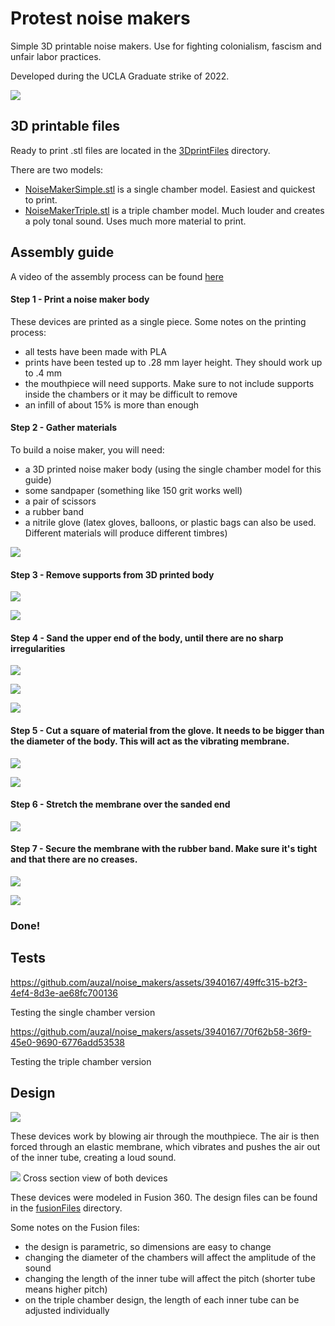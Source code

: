 # Protest noise makers

Simple 3D printable noise makers. Use for fighting colonialism, fascism and unfair labor practices. 

Developed during the UCLA Graduate strike of 2022.

![](/guidePhotos/NOISE_-12.jpg)

## 3D printable files

Ready to print .stl files are located in the [3DprintFiles](3DprintFiles) directory. 

There are two models: 
- [NoiseMakerSimple.stl](3DprintFiles/NoiseMakerSimple.stl) is a single chamber model. Easiest and quickest to print. 
- [NoiseMakerTriple.stl](3DprintFiles/NoiseMakerTriple.stl) is a triple chamber model. Much louder and creates a poly tonal sound. Uses much more material to print. 


## Assembly guide

A video of the assembly process can be found [here](https://youtu.be/jMzxnDv2O78)

#### Step 1 - Print a noise maker body
These devices are printed as a single piece. 
Some notes on the printing process:
- all tests have been made with PLA
- prints have been tested up to .28 mm layer height. They should work up to .4 mm
- the mouthpiece will need supports. Make sure to not include supports inside the chambers or it may be difficult to remove
- an infill of about 15% is more than enough

#### Step 2 - Gather materials
To build a noise maker, you will need:
- a 3D printed noise maker body (using the single chamber model for this guide)
- some sandpaper (something like 150 grit works well)
- a pair of scissors
- a rubber band
- a nitrile glove (latex gloves, balloons, or plastic bags can also be used. Different materials will produce different timbres) 

![](/guidePhotos/NOISE_-01.jpg)

#### Step 3 - Remove supports from 3D printed body
 
![](/guidePhotos/NOISE_-02.jpg)

![](/guidePhotos/NOISE_-03.jpg)

#### Step 4 - Sand the upper end of the body, until there are no sharp irregularities

![](/guidePhotos/NOISE_-04.jpg)

![](/guidePhotos/NOISE_-05.jpg)

![](/guidePhotos/NOISE_-06.jpg)

#### Step 5 -  Cut a square of material from the glove. It needs to be bigger than the diameter of the body. This will act as the vibrating membrane.

![](/guidePhotos/NOISE_-07.jpg)

![](/guidePhotos/NOISE_-08.jpg)

#### Step 6 - Stretch the membrane over the sanded end

![](/guidePhotos/NOISE_-09.jpg)

#### Step 7 - Secure the membrane with the rubber band. Make sure it's tight and that there are no creases.

![](/guidePhotos/NOISE_-10.jpg)

![](/guidePhotos/NOISE_-11.jpg)

### Done!

## Tests

https://github.com/auzal/noise_makers/assets/3940167/49ffc315-b2f3-4ef4-8d3e-ae68fc700136

Testing the single chamber version

https://github.com/auzal/noise_makers/assets/3940167/70f62b58-36f9-45e0-9690-6776add53538

Testing the triple chamber version

## Design

![](/guidePhotos/noise-makers.png)

These devices work by blowing air through the mouthpiece. The air is then forced through an elastic membrane, which vibrates and pushes the air out of the inner tube, creating a loud sound. 

![](/guidePhotos/cross_section.png)
Cross section view of both devices

These devices were modeled in Fusion 360. The design files can be found in the [fusionFiles](fusionFiles) directory. 

Some notes on the Fusion files:
- the design is parametric, so dimensions are easy to change
- changing the diameter of the chambers will affect the amplitude of the sound
- changing the length of the inner tube will affect the pitch (shorter tube means higher pitch)
- on the triple chamber design, the length of each inner tube can be adjusted individually

